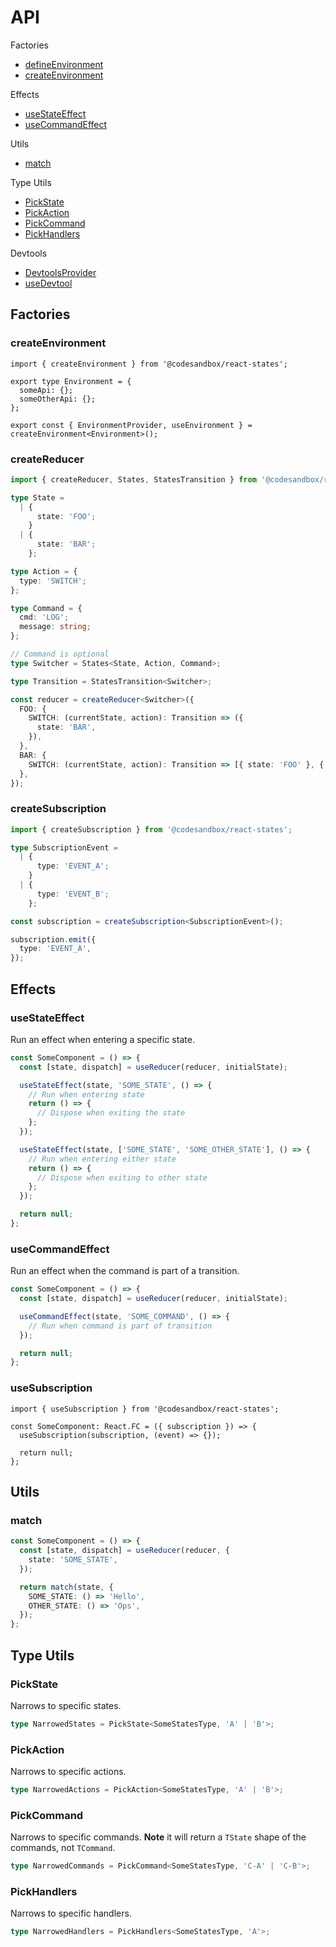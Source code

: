 # API

Factories

- [defineEnvironment](#defineEnvironment)
- [createEnvironment](#createSubscription)

Effects

- [useStateEffect](#useStateEffect)
- [useCommandEffect](#useCommandEffect)

Utils

- [match](#match)

Type Utils

- [PickState](#PickState)
- [PickAction](#PickAction)
- [PickCommand](#PickCommand)
- [PickHandlers](#PickHandlers)

Devtools

- [DevtoolsProvider](#DevtoolProvider)
- [useDevtool](#useDevtool)

## Factories

### createEnvironment

```tsx
import { createEnvironment } from '@codesandbox/react-states';

export type Environment = {
  someApi: {};
  someOtherApi: {};
};

export const { EnvironmentProvider, useEnvironment } = createEnvironment<Environment>();
```

### createReducer

```ts
import { createReducer, States, StatesTransition } from '@codesandbox/react-states';

type State =
  | {
      state: 'FOO';
    }
  | {
      state: 'BAR';
    };

type Action = {
  type: 'SWITCH';
};

type Command = {
  cmd: 'LOG';
  message: string;
};

// Command is optional
type Switcher = States<State, Action, Command>;

type Transition = StatesTransition<Switcher>;

const reducer = createReducer<Switcher>({
  FOO: {
    SWITCH: (currentState, action): Transition => ({
      state: 'BAR',
    }),
  },
  BAR: {
    SWITCH: (currentState, action): Transition => [{ state: 'FOO' }, { cmd: 'LOG', message: 'Switched from BAR' }],
  },
});
```

### createSubscription

```ts
import { createSubscription } from '@codesandbox/react-states';

type SubscriptionEvent =
  | {
      type: 'EVENT_A';
    }
  | {
      type: 'EVENT_B';
    };

const subscription = createSubscription<SubscriptionEvent>();

subscription.emit({
  type: 'EVENT_A',
});
```

## Effects

### useStateEffect

Run an effect when entering a specific state.

```ts
const SomeComponent = () => {
  const [state, dispatch] = useReducer(reducer, initialState);

  useStateEffect(state, 'SOME_STATE', () => {
    // Run when entering state
    return () => {
      // Dispose when exiting the state
    };
  });

  useStateEffect(state, ['SOME_STATE', 'SOME_OTHER_STATE'], () => {
    // Run when entering either state
    return () => {
      // Dispose when exiting to other state
    };
  });

  return null;
};
```

### useCommandEffect

Run an effect when the command is part of a transition.

```ts
const SomeComponent = () => {
  const [state, dispatch] = useReducer(reducer, initialState);

  useCommandEffect(state, 'SOME_COMMAND', () => {
    // Run when command is part of transition
  });

  return null;
};
```

### useSubscription

```tsx
import { useSubscription } from '@codesandbox/react-states';

const SomeComponent: React.FC = ({ subscription }) => {
  useSubscription(subscription, (event) => {});

  return null;
};
```

## Utils

### match

```ts
const SomeComponent = () => {
  const [state, dispatch] = useReducer(reducer, {
    state: 'SOME_STATE',
  });

  return match(state, {
    SOME_STATE: () => 'Hello',
    OTHER_STATE: () => 'Ops',
  });
};
```

## Type Utils

### PickState

Narrows to specific states.

```ts
type NarrowedStates = PickState<SomeStatesType, 'A' | 'B'>;
```

### PickAction

Narrows to specific actions.

```ts
type NarrowedActions = PickAction<SomeStatesType, 'A' | 'B'>;
```

### PickCommand

Narrows to specific commands. **Note** it will return a `TState` shape of the commands,
not `TCommand`.

```ts
type NarrowedCommands = PickCommand<SomeStatesType, 'C-A' | 'C-B'>;
```

### PickHandlers

Narrows to specific handlers.

```ts
type NarrowedHandlers = PickHandlers<SomeStatesType, 'A'>;
```
